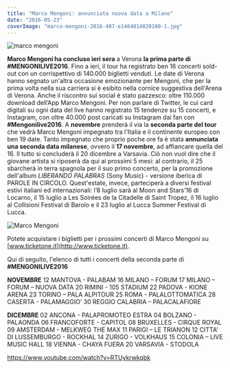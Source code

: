 ```yaml
---
title: "Marco Mengoni: annunciata nuova data a Milano"
date: "2016-05-23"
coverImage: "marco-mengoni-2016-407-e1464014820100-1.jpg"
---
```


![marco mengoni](http://tramusicaeparole.com/wp-content/uploads/2016/05/marco-mengoni-2016-407-e1464014820100.jpg)

**Marco Mengoni ha concluso ieri sera** a Verona **la prima parte di #MENGONILIVE2016**. Fino a ieri, il tour ha registrato ben 16 concerti sold-out con un corrispettivo di 140.000 biglietti venduti. Le date di Verona hanno segnato un'altra occasione emozionante per Mengoni, che per la prima volta nella sua carriera si è esibito nella cornice suggestiva dell'Arena di Verona. Anche il riscontro sui social è stato pazzesco: oltre 110.000 download dell’App Marco Mengoni. Per non parlare di Twitter, le cui card digitali su ogni data del live hanno registrato 15 tendenze su 15 concerti, e Instagram, con oltre 40.000 post caricati su Instagram dai fan con **#Mengonilive2016**. A **novembre** prenderà il via la **seconda parte del tour** che vedrà Marco Mengoni impegnato tra l'Italia e il continente europeo con ben 19 date. Tanto impegnato che proprio poche ore fa è stata **annunciata una seconda data milanese**, ovvero il **17 novembre**, ad affiancare quella del 16. Il tutto si concluderà il 20 dicembre a Varsavia. Ciò non vuol dire che il giovane artista si riposerà da qui ai prossimi 5 mesi: al contrario, il 25 sbarcherà in terra spagnola per il suo primo concerto, per la promozione dell'album _LIBERANDO PALABRAS_ (Sony Music) - versione iberica di PAROLE IN CIRCOLO. Quest'estate, invece, parteciperà a diversi festival estivi italiani ed internazionali: l’8 luglio sarà al Moon and Stars’16 di Locarno, il 15 luglio a Les Soirées de la Citadelle di Saint Tropez, il 16 luglio al Collisioni Festival di Barolo e il 23 luglio al Lucca Summer Festival di Lucca.

![Marco Mengoni](http://tramusicaeparole.com/wp-content/uploads/2016/05/marco-mengoni-2016-521-e1464024920513.jpg)

Potete acquistare i biglietti per i prossimi concerti di Marco Mengoni su [www.ticketone.it](http://www.ticketone.it).

Qui di seguito, l'elenco di tutti i concerti della seconda parte di **#MENGONILIVE2016**

**NOVEMBRE** 12 MANTOVA - PALABAM 16 MILANO – FORUM 17 MILANO – FORUM – NUOVA DATA 20 RIMINI - 105 STADIUM 22 PADOVA - KIONE ARENA 23 TORINO – PALA ALPITOUR 25 ROMA - PALALOTTOMATICA 28 CASERTA - PALAMAGGIO’ 30 REGGIO CALABRIA – PALACALAFIORE

**DICEMBRE** 02 ANCONA - PALAPROMOTEO ESTRA 04 BOLZANO - PALAONDA 06 FRANCOFORTE - CAPITOL 08 BRUXELLES - CIRQUE ROYAL 09 AMSTERDAM - MELKWEG THE MAX 11 PARIGI – LE TRIANON 12 CITTA’ DI LUSSEMBURGO - ROCKHAL 14 ZURIGO - VOLKHAUS 15 COLONIA – LIVE MUSIC HALL 18 VIENNA - CHAYA FUERA 20 VARSAVIA - STODOLA

https://www.youtube.com/watch?v=RTUykrwkqbk
